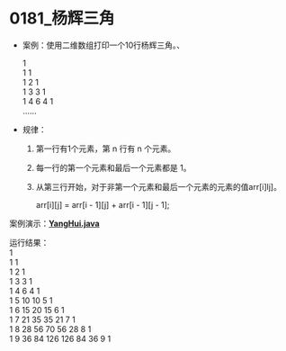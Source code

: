 # 0181_杨辉三角

- 案例：使用二维数组打印一个10行杨辉三角。、
    
    1  
    1 1  
    1 2 1  
    1 3 3 1  
    1 4 6 4 1  
    ……
    
- 规律：
    1. 第一行有1个元素，第 n 行有 n 个元素。
    2. 每一行的第一个元素和最后一个元素都是 1。
    3. 从第三行开始，对于非第一个元素和最后一个元素的元素的值arr[i]lj]。
        
        arr[i][j] = arr[i - 1][j] + arr[i - 1][j - 1];
        

案例演示：**[YangHui.java](https://github.com/dnx00/Notes_on_the_Course_of_Han_Shunping_Gradually_Learning_Java/blob/main/Chapter06_%E6%95%B0%E7%BB%84%E3%80%81%E6%8E%92%E5%BA%8F%E5%92%8C%E6%9F%A5%E6%89%BE/0181_%E6%9D%A8%E8%BE%89%E4%B8%89%E8%A7%92/YangHui.java)**

运行结果：  
1  
1       1  
1       2       1  
1       3       3       1  
1       4       6       4       1  
1       5       10      10      5       1  
1       6       15      20      15      6       1  
1       7       21      35      35      21      7       1  
1       8       28      56      70      56      28      8       1  
1       9       36      84      126     126     84      36      9       1  
